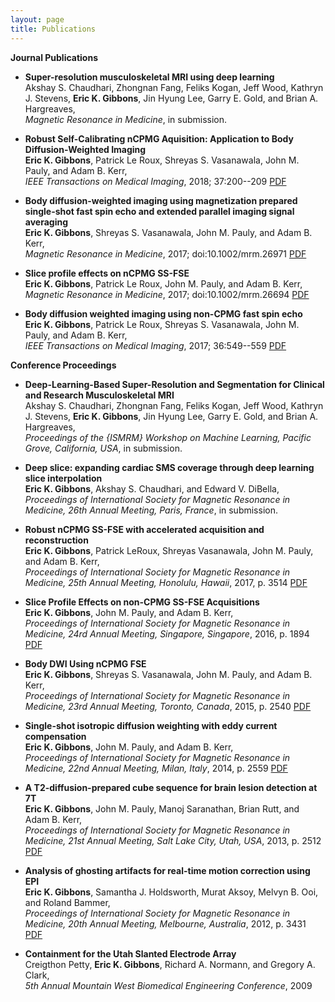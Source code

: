 ```yaml
---
layout: page
title: Publications
---
```

**Journal Publications**
- **Super-resolution musculoskeletal MRI using deep learning**  
Akshay S. Chaudhari, Zhongnan Fang, Feliks Kogan, Jeff Wood, Kathryn J. Stevens, **Eric K. Gibbons**, Jin Hyung Lee, Garry E. Gold, and Brian A. Hargreaves,   
*Magnetic Resonance in Medicine*, in submission. 

- **Robust Self-Calibrating nCPMG Aquisition: Application to Body Diffusion-Weighted Imaging**  
**Eric K. Gibbons**, Patrick Le Roux, Shreyas S. Vasanawala, John M. Pauly, and Adam B. Kerr,   
*IEEE Transactions on Medical Imaging*, 2018; 37:200--209  [PDF](//ieeexplore.ieee.org/abstract/document/8012446/)

- **Body diffusion-weighted imaging using magnetization prepared single-shot fast spin echo and extended parallel imaging signal averaging**  
**Eric K. Gibbons**, Shreyas S. Vasanawala, John M. Pauly, and Adam B. Kerr,   
*Magnetic Resonance in Medicine*, 2017; doi:10.1002/mrm.26971  [PDF](//onlinelibrary.wiley.com/doi/10.1002/mrm.26971/abstract)

- **Slice profile effects on nCPMG SS-FSE**  
**Eric K. Gibbons**, Patrick Le Roux, John M. Pauly, and Adam B. Kerr,   
*Magnetic Resonance in Medicine*, 2017; doi:10.1002/mrm.26694  [PDF](//onlinelibrary.wiley.com/doi/10.1002/mrm.26694/abstract)

- **Body diffusion weighted imaging using non-CPMG fast spin echo**  
**Eric K. Gibbons**, Patrick Le Roux, Shreyas S. Vasanawala, John M. Pauly, and Adam B. Kerr,   
*IEEE Transactions on Medical Imaging*, 2017; 36:549--559  [PDF](//ieeexplore.ieee.org/document/7723819/)


**Conference Proceedings**
- **Deep-Learning-Based Super-Resolution and Segmentation for Clinical and Research Musculoskeletal MRI**  
Akshay S. Chaudhari, Zhongnan Fang, Feliks Kogan, Jeff Wood, Kathryn J. Stevens, **Eric K. Gibbons**, Jin Hyung Lee, Garry E. Gold, and Brian A. Hargreaves,   
*Proceedings of the {ISMRM} Workshop on Machine Learning, Pacific Grove, California, USA*, in submission. 

- **Deep slice:  expanding cardiac SMS coverage through deep learning slice interpolation**  
**Eric K. Gibbons**, Akshay S. Chaudhari, and Edward V. DiBella,   
*Proceedings of International Society for Magnetic Resonance in Medicine, 26th Annual Meeting, Paris, France*, in submission. 

- **Robust nCPMG SS-FSE with accelerated acquisition and reconstruction**  
**Eric K. Gibbons**, Patrick LeRoux, Shreyas Vasanawala, John M. Pauly, and Adam B. Kerr,   
*Proceedings of International Society for Magnetic Resonance in Medicine, 25th Annual Meeting, Honolulu, Hawaii*, 2017, p. 3514  [PDF](assets/documents/ismrm/gibbons_ismrm_2017.html)

- **Slice Profile Effects on non-CPMG SS-FSE Acquisitions**  
**Eric K. Gibbons**, John M. Pauly, and Adam B. Kerr,   
*Proceedings of International Society for Magnetic Resonance in Medicine, 24rd Annual Meeting, Singapore, Singapore*, 2016, p. 1894  [PDF](assets/documents/ismrm/gibbons_ismrm_2016.html)

- **Body DWI Using nCPMG FSE**  
**Eric K. Gibbons**, Shreyas S. Vasanawala, John M. Pauly, and Adam B. Kerr,   
*Proceedings of International Society for Magnetic Resonance in Medicine, 23rd Annual Meeting, Toronto, Canada*, 2015, p. 2540  [PDF](assets/documents/ismrm/gibbons_ismrm_2015.pdf)

- **Single-shot isotropic diffusion weighting with eddy current compensation**  
**Eric K. Gibbons**, John M. Pauly, and Adam B. Kerr,   
*Proceedings of International Society for Magnetic Resonance in Medicine, 22nd Annual Meeting, Milan, Italy*, 2014, p. 2559  [PDF](assets/documents/ismrm/gibbons_ismrm_2014.pdf)

- **A T2-diffusion-prepared cube sequence for brain lesion detection at 7T**  
**Eric K. Gibbons**, John M. Pauly, Manoj Saranathan, Brian Rutt, and Adam B. Kerr,   
*Proceedings of International Society for Magnetic Resonance in Medicine, 21st Annual Meeting, Salt Lake City, Utah, USA*, 2013, p. 2512  [PDF](assets/documents/ismrm/gibbons_ismrm_2013.pdf)

- **Analysis of ghosting artifacts for real-time motion correction using EPI**  
**Eric K. Gibbons**, Samantha J. Holdsworth, Murat Aksoy, Melvyn B. Ooi, and Roland Bammer,   
*Proceedings of International Society for Magnetic Resonance in Medicine, 20th Annual Meeting, Melbourne, Australia*, 2012, p. 3431  [PDF](assets/documents/ismrm/gibbons_ismrm_2012.pdf)

- **Containment for the Utah Slanted Electrode Array**  
Creigthon Petty, **Eric K. Gibbons**, Richard A. Normann, and Gregory A. Clark,   
*5th Annual Mountain West Biomedical Engineering Conference*, 2009 

